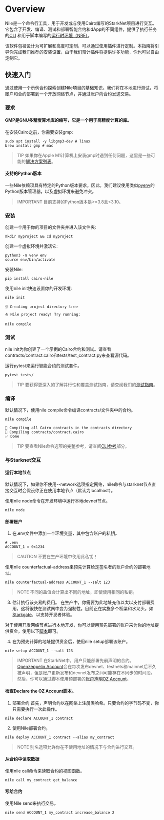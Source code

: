 # Overview
Nile是一个命令行工具，用于开发或与使用Cairo编写的StarkNet项目进行交互。它包含了开发、编译、测试和部署智能合约和dApp的不同组件，提供了执行任务的[CLI](./API-Reference/CLI-Reference.md) 和用于脚本编写的[运行时环境（NRE）](./NRE-and-scripting.md)。

该软件包被设计为可扩展和高度可定制，可以通过使用插件进行定制。本指南将引导你完成我们推荐的安装设置，由于我们预计插件将提供许多功能，你也可以自由定制它。

## 快速入门
通过使用一个示例合约探索创建Nile项目的基础知识。我们将在本地进行测试，将账户和合约部署到一个开放网络节点，并通过账户向合约发送交易。

### 要求

#### GMP是GNU多精度算术库的缩写，它是一个用于高精度计算的库。
在安装Cairo之前，你需要安装gmp:
```
sudo apt install -y libgmp3-dev # linux
brew install gmp # mac
```

> TIP
如果你在Apple M1计算机上安装gmp时遇到任何问题，这里是一些可能的[解决方案列表](https://github.com/OpenZeppelin/nile/issues/22)。

#### 支持的Python版本
一些Nile依赖项具有特定的Python版本要求。因此，我们建议使用类似[pyenv](https://github.com/OpenZeppelin/cairo-contracts/blob/release-v0.4.0b/src/openzeppelin/access/ownable/library.cairo)的Python版本管理器，以及虚拟环境来避免冲突。

> IMPORTANT
目前支持的Python版本是>=3.8且<3.10。

### 安装
创建一个用于你的项目的文件夹并进入该文件夹:
```
mkdir myproject && cd myproject
```

创建一个虚拟环境并激活它:
```
python3 -m venv env
source env/bin/activate
```

安装Nile:
```
pip install cairo-nile
```

使用nile init快速设置你的开发环境:
```
nile init
```

```
🗄 Creating project directory tree
⛵️ Nile project ready! Try running:

nile compile
```

### 测试
nile init为你创建了一个示例的Cairo合约和测试。请查看contracts/contract.cairo和tests/test_contract.py来查看源代码。

运行pytest来运行智能合约的测试套件。
```
pytest tests/
```

> TIP
要获得更深入的了解并行性和覆盖测试指南，请查阅我们的[测试指南](./Guides/Testing-with-Nile.md)。

### 编译
默认情况下，使用nile compile命令编译contracts/文件夹中的合约。
```
nile compile
```

```
🤖 Compiling all Cairo contracts in the contracts directory
🔨 Compiling contracts/contract.cairo
✅ Done
```

> TIP
要查看Nile命令选项的完整参考，请查阅[CLI参考](./API-Reference/CLI-Reference.md)部分。

### 与Starknet交互

#### 运行本地节点
默认情况下，如果你不使用--network选项指定网络，nile命令与starknet节点直接交互时会假设你正在使用本地节点（默认为localhost）。

使用nile node命令在开发环境中运行本地devnet节点。
```
nile node
```

#### 部署账户
1. 在.env文件中添加一个环境变量，其中包含账户的私钥。
```
# .env
ACCOUNT_1 = 0x1234
```

> CAUTION
不要在生产环境中使用此私钥！

使用nile counterfactual-address来预先计算给定签名者的账户合约的部署地址。
```
nile counterfactual-address ACCOUNT_1 --salt 123
```

> NOTE
不同的盐值会计算出不同的地址，即使使用相同的私钥。

3. 估计执行该交易的费用。
在生产中，你需要为此地址充值以太以支付部署费用，这将很快在测试网中变为强制性。目前正在实施多个桥梁和水龙头，如[Starkgate](https://goerli.starkgate.starknet.io/)，以支持开发者体验。

对于使用开发网络节点进行本地开发，你可以使用预先部署的账户来为你的地址提供资金，使用以下[脚本](./NRE-and-scripting.md#从预部署的开发网络账户转移资金)即可。

4. 在为预先计算的地址提供资金后，使用nile setup部署该账户。
```
nile setup ACCOUNT_1 --salt 123
```

> IMPORTANT
在StarkNet中，用户只能部署先前声明的合约。[Openzeppelin Account](https://github.com/OpenZeppelin/cairo-contracts/blob/main/src/openzeppelin/account/presets/Account.cairo)会在每次发布devnet、testnets和mainnet后不久被声明，但是账户更新发布和devnet发布之间可能存在不同步的时间段。
然后，你可以通过脚本使用预部署的[账户声明OZ Account](./NRE-and-scripting.md#声明oz账户)。

#### 检查Declare the OZ Account脚本。

1. 部署合约
首先，声明合约以在网络上注册类哈希。只要合约的字节码不变，你只需要执行一次此操作。
```
nile declare ACCOUNT_1 contract
```

2. 使用Nile部署合约。
```
nile deploy ACCOUNT_1 contract --alias my_contract
```

> NOTE
别名选项允许你在不使用地址的情况下与合约进行交互。

#### 从合约中读取数据
使用nile call命令来读取合约的视图函数。
```
nile call my_contract get_balance
```

#### 写给合约
使用Nile send来执行交易。
```
nile send ACCOUNT_1 my_contract increase_balance 2
```